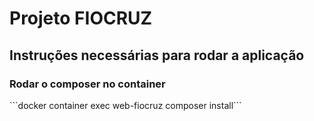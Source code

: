 <h1>Projeto FIOCRUZ</h1>
<h2>Instruções necessárias para rodar a aplicação</h2>

<h3>Rodar o composer no container</h3>
```docker container exec web-fiocruz composer install```
